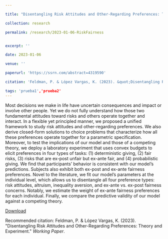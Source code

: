 ```yaml
---

title: "Disentangling Risk Attitudes and Other-Regarding Preferences: Theory and Experiment"

collection: research

permalink: /research/2023-01-06-RiskFairness


excerpt: ''

date: 2023-01-06

venue: ''

paperurl: 'https://ssrn.com/abstract=4319590'

citation: 'Feldman, P. & López Vargas, K. (2023). &quot;Disentangling Risk Attitudes and Other-Regarding Preferences: Theory and Experiment.&quot; <i>Working Paper</i>.'

tags: 'prueba1','prueba2'
---
```

Most decisions we make in life have uncertain consequences and impact or involve other people. Yet we do not fully understand how those two fundamental attitudes toward risks and others operate together and interact. In a flexible yet principled manner, we proposed a unified framework to study risk attitudes and other-regarding preferences. We also derive closed-form solutions to choice problems that characterize how all these preferences operate together for a parametric specification. Moreover, to test the implications of our model and those of a competing theory, we deploy a laboratory experiment that uses convex budgets to elicit preferences in four types of tasks: (1) deterministic giving, (2) fair risks, (3) risks that are ex-post unfair but ex-ante fair, and (4) probabilistic giving. We find that participants’ behavior is consistent with our model’s predictions. Subjects also exhibit both ex-post and ex-ante fairness preferences. Novel to the literature, we fit our model’s parameters at the individual level, which allows us to disentangle all four preference types: risk attitudes, altruism, inequality aversion, and ex-ante vs. ex-post fairness concerns. Notably, we estimate the weight of ex-ante fairness preferences for each individual. Finally, we compare the predictive validity of our model against a competing theory.

[Download](https://ssrn.com/abstract=4319590)

Recommended citation: Feldman, P. & López Vargas, K. (2023). &quot;Disentangling Risk Attitudes and Other-Regarding Preferences: Theory and Experiment.&quot; <i>Working Paper</i>.
